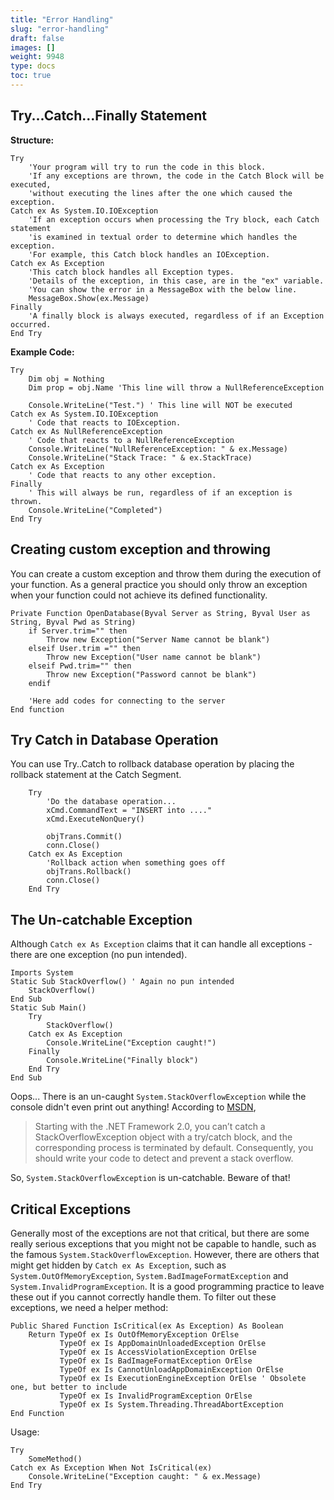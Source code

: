 ```yaml
---
title: "Error Handling"
slug: "error-handling"
draft: false
images: []
weight: 9948
type: docs
toc: true
---
```


## Try...Catch...Finally Statement
**Structure:**

    Try
        'Your program will try to run the code in this block.  
        'If any exceptions are thrown, the code in the Catch Block will be executed,
        'without executing the lines after the one which caused the exception.
    Catch ex As System.IO.IOException
        'If an exception occurs when processing the Try block, each Catch statement
        'is examined in textual order to determine which handles the exception. 
        'For example, this Catch block handles an IOException.
    Catch ex As Exception
        'This catch block handles all Exception types.
        'Details of the exception, in this case, are in the "ex" variable.
        'You can show the error in a MessageBox with the below line.
        MessageBox.Show(ex.Message)
    Finally
        'A finally block is always executed, regardless of if an Exception occurred.
    End Try

**Example Code:**

    Try
        Dim obj = Nothing
        Dim prop = obj.Name 'This line will throw a NullReferenceException

        Console.WriteLine("Test.") ' This line will NOT be executed
    Catch ex As System.IO.IOException
        ' Code that reacts to IOException.
    Catch ex As NullReferenceException
        ' Code that reacts to a NullReferenceException
        Console.WriteLine("NullReferenceException: " & ex.Message)
        Console.WriteLine("Stack Trace: " & ex.StackTrace)
    Catch ex As Exception
        ' Code that reacts to any other exception.
    Finally   
        ' This will always be run, regardless of if an exception is thrown.
        Console.WriteLine("Completed")
    End Try

## Creating custom exception and throwing
You can create a custom exception and throw them during the execution of your function. As a general practice you should only throw an exception when your function could not achieve its defined functionality.

    Private Function OpenDatabase(Byval Server as String, Byval User as String, Byval Pwd as String)
        if Server.trim="" then 
            Throw new Exception("Server Name cannot be blank")
        elseif User.trim ="" then 
            Throw new Exception("User name cannot be blank")
        elseif Pwd.trim="" then 
            Throw new Exception("Password cannot be blank")
        endif
    
        'Here add codes for connecting to the server
    End function



## Try Catch in Database Operation
You can use Try..Catch to rollback database operation by placing the rollback statement at the Catch Segment.

        Try            
            'Do the database operation...        
            xCmd.CommandText = "INSERT into ...."
            xCmd.ExecuteNonQuery()

            objTrans.Commit()
            conn.Close()
        Catch ex As Exception 
            'Rollback action when something goes off           
            objTrans.Rollback()
            conn.Close()
        End Try

## The Un-catchable Exception
Although `Catch ex As Exception` claims that it can handle all exceptions - there are one exception (no pun intended).

    Imports System
    Static Sub StackOverflow() ' Again no pun intended
        StackOverflow()
    End Sub
    Static Sub Main()
        Try
            StackOverflow()
        Catch ex As Exception
            Console.WriteLine("Exception caught!")
        Finally
            Console.WriteLine("Finally block")
        End Try
    End Sub

Oops... There is an un-caught `System.StackOverflowException` while the console didn't even print out anything! According to [MSDN](https://msdn.microsoft.com/en-us/library/system.stackoverflowexception(v=vs.110).aspx#Remarks), 

> Starting with the .NET Framework 2.0, you can’t catch a
> StackOverflowException object with a try/catch block, and the
> corresponding process is terminated by default. Consequently, you
> should write your code to detect and prevent a stack overflow.

So, `System.StackOverflowException` is un-catchable. Beware of that!

## Critical Exceptions
Generally most of the exceptions are not that critical, but there are some really serious exceptions that you might not be capable to handle, such as the famous `System.StackOverflowException`. However, there are others that might get hidden by `Catch ex As Exception`, such as `System.OutOfMemoryException`, `System.BadImageFormatException` and `System.InvalidProgramException`. It is a good programming practice to leave these out if you cannot correctly handle them. To filter out these exceptions, we need a helper method:

    Public Shared Function IsCritical(ex As Exception) As Boolean
        Return TypeOf ex Is OutOfMemoryException OrElse
               TypeOf ex Is AppDomainUnloadedException OrElse
               TypeOf ex Is AccessViolationException OrElse
               TypeOf ex Is BadImageFormatException OrElse
               TypeOf ex Is CannotUnloadAppDomainException OrElse
               TypeOf ex Is ExecutionEngineException OrElse ' Obsolete one, but better to include
               TypeOf ex Is InvalidProgramException OrElse
               TypeOf ex Is System.Threading.ThreadAbortException
    End Function

Usage:

    Try
        SomeMethod()
    Catch ex As Exception When Not IsCritical(ex)
        Console.WriteLine("Exception caught: " & ex.Message)
    End Try

